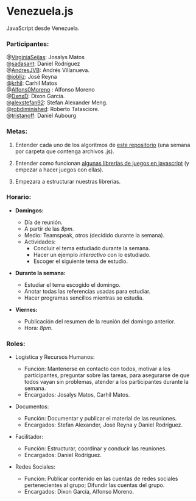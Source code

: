 # Venezuela.js

JavaScript desde Venezuela.

### Participantes:

@[VirginiaSeijas](http://twitter.com/VirginiaSeijas): Josalys Matos <br/>
@[sadasant](http://twitter.com/sadasant): Daniel Rodríguez  <br/>
@[AndresJVB](http://twitter.com/AndresJVB): Andrés Villanueva. <br/>
@[jobliz](http://twitter.com/jobliz): José Reyna <br/>
@[krhil](http://twitter.com/krhil): Carhil Matos <br/>
@[Alfons0Moreno](http://twitter.com/Alfons0Moreno) : Alfonso Moreno <br/>
@[DxnxD](http://twitter.com/DxnxD): Dixon García. <br/>
@[alexstefan92](http://twitter.com/alexstefan92): Stefan Alexander Meng. <br/>
@[robdiminished](http://twitter.com/robdiminished): Roberto Tatasciore. <br/>
@[tristanoff](http://twitter.com/tristanoff): Daniel Aubourg <br/>
### Metas:

1. Entender cada uno de los algoritmos de [este repositorio](https://github.com/nzakas/computer-science-in-javascript) (una semana por carpeta que contenga archivos .js).

2. Entender como funcionan [algunas librerías de juegos en javascript](https://gist.github.com/76827) (y empezar a hacer juegos con ellas).

3. Empezara a estructurar nuestras librerías.

### Horario:

- **Domingos:**
    - Día de reunión.
    - A partir de las *8pm*.
    - Medio: Teamspeak, otros (decidido durante la semana).
    - Actividades:
        - Concluir el tema estudiado durante la semana.
        - Hacer un ejemplo *interactivo* con lo estudiado.
        - Escoger el siguiente tema de estudio.

- **Durante la semana:**
    - Estudiar el tema escogido el domingo.
    - Anotar todas las referencias usadas para estudiar.
    - Hacer programas sencillos mientras se estudia.

- **Viernes:**
    - Publicación del resumen de la reunión del domingo anterior.
    - Hora: *8pm*.

### Roles:

- Logistica y Recursos Humanos:
    - Función: Mantenerse en contacto con todos, motivar a los participantes, preguntar sobre las tareas, para asegurarse de que todos vayan sin problemas, atender a los participantes durante la semana.
    - Encargados: Josalys Matos, Carhil Matos.

- Documentos:
    - Función: Documentar y publicar el material de las reuniones.
    - Encargados: Stefan Alexander, José Reyna y Daniel Rodríguez.

- Facilitador:
    - Función: Estructurar, coordinar y conducir las reuniones.
    - Encargados: Daniel Rodríguez.

- Redes Sociales:
    - Función: Publicar contenido en las cuentas de redes sociales pertenecientes al grupo; Difundir las cuentas del grupo.
    - Encargados: Dixon García, Alfonso Moreno.


